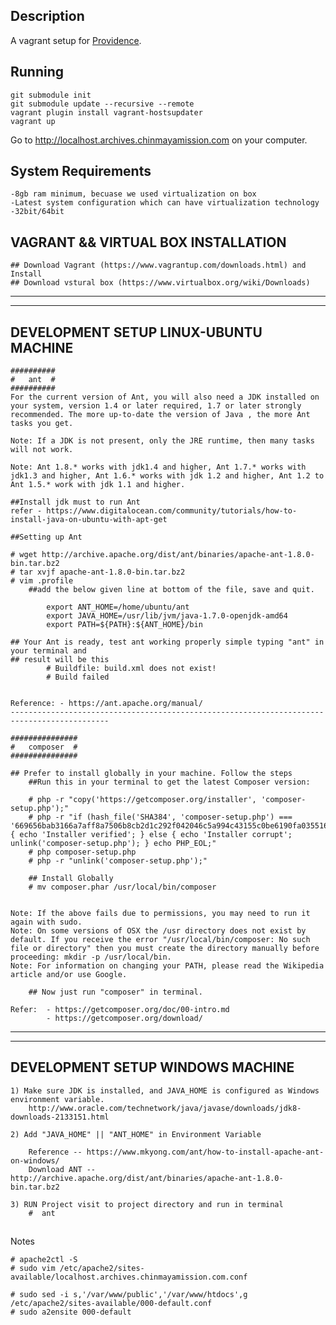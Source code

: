## Description
A vagrant setup for [Providence](https://github.com/collectiveaccess/providence).

## Running
```
git submodule init
git submodule update --recursive --remote
vagrant plugin install vagrant-hostsupdater
vagrant up
```
Go to http://localhost.archives.chinmayamission.com on your computer.

## System Requirements
	-8gb ram minimum, becuase we used virtualization on box
	-Latest system configuration which can have virtualization technology
	-32bit/64bit

## VAGRANT && VIRTUAL BOX INSTALLATION
	## Download Vagrant (https://www.vagrantup.com/downloads.html) and Install
	## Download vstural box (https://www.virtualbox.org/wiki/Downloads)

--------------------------------------------------------------------------------------------
--------------------------------------------------------------------------------------------
## DEVELOPMENT SETUP LINUX-UBUNTU MACHINE

	##########
	#	ant  #
	##########
	For the current version of Ant, you will also need a JDK installed on your system, version 1.4 or later required, 1.7 or later strongly recommended. The more up-to-date the version of Java , the more Ant tasks you get.

	Note: If a JDK is not present, only the JRE runtime, then many tasks will not work.

	Note: Ant 1.8.* works with jdk1.4 and higher, Ant 1.7.* works with jdk1.3 and higher, Ant 1.6.* works with jdk 1.2 and higher, Ant 1.2 to Ant 1.5.* work with jdk 1.1 and higher.

	##Install jdk must to run Ant
	refer - https://www.digitalocean.com/community/tutorials/how-to-install-java-on-ubuntu-with-apt-get

	##Setting up Ant

	# wget http://archive.apache.org/dist/ant/binaries/apache-ant-1.8.0-bin.tar.bz2
	# tar xvjf apache-ant-1.8.0-bin.tar.bz2
	# vim .profile
		##add the below given line at bottom of the file, save and quit.

			export ANT_HOME=/home/ubuntu/ant
			export JAVA_HOME=/usr/lib/jvm/java-1.7.0-openjdk-amd64
			export PATH=${PATH}:${ANT_HOME}/bin

	## Your Ant is ready, test ant working properly simple typing "ant" in your terminal and 
	## result will be this 
			# Buildfile: build.xml does not exist!
			# Build failed


	Reference: - https://ant.apache.org/manual/
	--------------------------------------------------------------------------------------------

	###############
	#	composer  #
	###############

	## Prefer to install globally in your machine. Follow the steps
		##Run this in your terminal to get the latest Composer version:

		# php -r "copy('https://getcomposer.org/installer', 'composer-setup.php');"
		# php -r "if (hash_file('SHA384', 'composer-setup.php') === '669656bab3166a7aff8a7506b8cb2d1c292f042046c5a994c43155c0be6190fa0355160742ab2e1c88d40d5be660b410') { echo 'Installer verified'; } else { echo 'Installer corrupt'; unlink('composer-setup.php'); } echo PHP_EOL;"
		# php composer-setup.php
		# php -r "unlink('composer-setup.php');"

		## Install Globally
		# mv composer.phar /usr/local/bin/composer


	Note: If the above fails due to permissions, you may need to run it again with sudo.
	Note: On some versions of OSX the /usr directory does not exist by default. If you receive the error "/usr/local/bin/composer: No such file or directory" then you must create the directory manually before proceeding: mkdir -p /usr/local/bin.
	Note: For information on changing your PATH, please read the Wikipedia article and/or use Google.
		
		## Now just run "composer" in terminal.

	Refer: 	- https://getcomposer.org/doc/00-intro.md
			- https://getcomposer.org/download/

--------------------------------------------------------------------------------------------
--------------------------------------------------------------------------------------------

## DEVELOPMENT SETUP WINDOWS MACHINE

	1) Make sure JDK is installed, and JAVA_HOME is configured as Windows environment variable.
		http://www.oracle.com/technetwork/java/javase/downloads/jdk8-downloads-2133151.html

	2) Add "JAVA_HOME" || "ANT_HOME" in Environment Variable
		
		Reference -- https://www.mkyong.com/ant/how-to-install-apache-ant-on-windows/
		Download ANT -- http://archive.apache.org/dist/ant/binaries/apache-ant-1.8.0-bin.tar.bz2

	3) RUN Project visit to project directory and run in terminal
		#  ant

##
Notes
```
# apache2ctl -S
# sudo vim /etc/apache2/sites-available/localhost.archives.chinmayamission.com.conf

# sudo sed -i s,'/var/www/public','/var/www/htdocs',g /etc/apache2/sites-available/000-default.conf
# sudo a2ensite 000-default
```